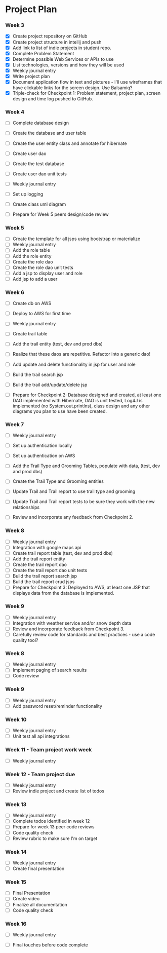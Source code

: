 # Project Plan

### Week 3
- [x] Create project repository on GitHub
- [X] Create project structure in intellij and push
- [X] Add link to list of indie projects in student repo.
- [X] Complete Problem Statement
- [X] Determine possible Web Services or APIs to use
- [X] List technologies, versions and how they will be used
- [X] Weekly journal entry
- [X] Write project plan
- [X] Document application flow in text and pictures - I'll use wireframes that have clickable links for the screen design. Use Balsamiq? 
- [X] Triple-check for Checkpoint 1: Problem statement, project plan, screen design and time log pushed to GitHub. 

### Week 4
- [ ] Complete database design
- [ ] Create the database and user table
- [ ] Create the user entity class and annotate for hibernate
- [ ] Create user dao
- [ ] Create the test database
- [ ] Create user dao unit tests
- [ ] Weekly journal entry
- [ ] Set up logging
- [ ] Create class uml diagram
- [ ] Prepare for Week 5 peers design/code review


### Week 5

- [ ] Create the template for all jsps using bootstrap or materialize
- [ ] Weekly journal entry
- [ ] Add the role table
- [ ] Add the role entity
- [ ] Create the role dao
- [ ] Create the role dao unit tests
- [ ] Add a jsp to display user and role
- [ ] Add jsp to add a user

### Week 6

- [ ] Create db on AWS
- [ ] Deploy to AWS for first time
- [ ] Weekly journal entry
- [ ] Create trail table
- [ ] Add the trail entity (test, dev and prod dbs)
- [ ] Realize that these daos are repetitive. Refactor into a generic dao!
- [ ] Add update and delete functionality in jsp for user and role
- [ ] Build the trail search jsp
- [ ] Build the trail add/update/delete jsp
- [ ] Prepare for Checkpoint 2: Database designed and created, at least one DAO implemented with Hibernate, DAO is unit tested, Log4J is implemented (no System.out.printlns), class design and any other diagrams you plan to use have been created. 


### Week 7

- [ ] Weekly journal entry
- [ ] Set up authentication locally
- [ ] Set up authentication on AWS
- [ ] Add the Trail Type and Grooming Tables, populate with data, (test, dev and prod dbs)
- [ ] Create the Trail Type and Grooming entities
- [ ] Update Trail and Trail report to use trail type and grooming
- [ ] Update Trail and Trail report tests to be sure they work with the new relationships
- [ ] Review and incorporate any feedback from Checkpoint 2.


### Week 8

- [ ] Weekly journal entry
- [ ] Integration with google maps api
- [ ] Create trail report table (test, dev and prod dbs)
- [ ] Add the trail report entity
- [ ] Create the trail report dao
- [ ] Create the trail report dao unit tests
- [ ] Build the trail report search jsp
- [ ] Build the trail report crud jsps
- [ ] Prepare for Checkpoint 3: Deployed to AWS, at least one JSP that displays data from the database is implemented. 

### Week 9
- [ ] Weekly journal entry
- [ ] Integration with weather service and/or snow depth data
- [ ] Review and incorporate feedback from Checkpoint 3.
- [ ] Carefully review code for standards and best practices - use a code quality tool? 

### Week 8
- [ ] Weekly journal entry
- [ ] Implement paging of search results
- [ ] Code review

### Week 9
- [ ] Weekly journal entry
- [ ] Add password reset/reminder functionality

### Week 10
- [ ] Weekly journal entry
- [ ] Unit test all api integrations

### Week 11 - Team project work week
- [ ] Weekly journal entry

### Week 12 - Team project due
- [ ] Weekly journal entry
- [ ] Review indie project and create list of todos

### Week 13
- [ ] Weekly journal entry
- [ ] Complete todos identified in week 12
- [ ] Prepare for week 13 peer code reviews
- [ ] Code quality check
- [ ] Review rubric to make sure I'm on target

### Week 14
- [ ] Weekly journal entry
- [ ] Create final presentation

### Week 15
- [ ] Final Presentation
- [ ] Create video
- [ ] Finalize all documentation
- [ ] Code quality check

### Week 16
- [ ] Weekly journal entry
- [ ] Final touches before code complete






